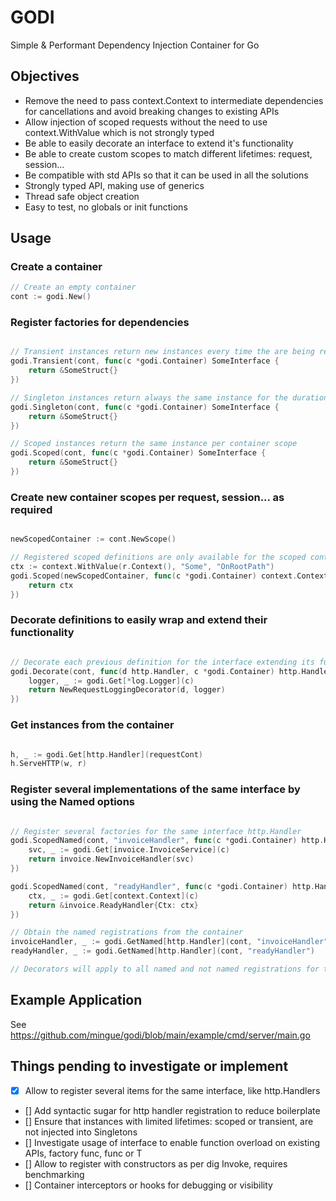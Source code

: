 # GODI

Simple & Performant Dependency Injection Container for Go  

## Objectives  

- Remove the need to pass context.Context to intermediate dependencies for cancellations and avoid breaking changes to existing APIs
- Allow injection of scoped requests without the need to use context.WithValue which is not strongly typed
- Be able to easily decorate an interface to extend it's functionality
- Be able to create custom scopes to match different lifetimes: request, session...
- Be compatible with std APIs so that it can be used in all the solutions
- Strongly typed API, making use of generics
- Thread safe object creation
- Easy to test, no globals or init functions

## Usage  

### Create a container

```go
// Create an empty container
cont := godi.New()
```

### Register factories for dependencies

```go

// Transient instances return new instances every time the are being requested
godi.Transient(cont, func(c *godi.Container) SomeInterface {
    return &SomeStruct{}
})

// Singleton instances return always the same instance for the duration of the process
godi.Singleton(cont, func(c *godi.Container) SomeInterface {
    return &SomeStruct{}
})

// Scoped instances return the same instance per container scope
godi.Scoped(cont, func(c *godi.Container) SomeInterface {
    return &SomeStruct{}
})

```

### Create new container scopes per request, session... as required

```go

newScopedContainer := cont.NewScope()

// Registered scoped definitions are only available for the scoped container, so that other scoped container can register the same definition like context.Context for each request
ctx := context.WithValue(r.Context(), "Some", "OnRootPath")
godi.Scoped(newScopedContainer, func(c *godi.Container) context.Context {
    return ctx
})

```

### Decorate definitions to easily wrap and extend their functionality

```go

// Decorate each previous definition for the interface extending its functionality
godi.Decorate(cont, func(d http.Handler, c *godi.Container) http.Handler {
    logger, _ := godi.Get[*log.Logger](c)
    return NewRequestLoggingDecorator(d, logger)
})

```

### Get instances from the container

```go

h, _ := godi.Get[http.Handler](requestCont)
h.ServeHTTP(w, r)

```

### Register several implementations of the same interface by using the Named options

```go

// Register several factories for the same interface http.Handler
godi.ScopedNamed(cont, "invoiceHandler", func(c *godi.Container) http.Handler {
    svc, _ := godi.Get[invoice.InvoiceService](c)
    return invoice.NewInvoiceHandler(svc)
})

godi.ScopedNamed(cont, "readyHandler", func(c *godi.Container) http.Handler {
    ctx, _ := godi.Get[context.Context](c)
    return &invoice.ReadyHandler{Ctx: ctx}
})

// Obtain the named registrations from the container
invoiceHandler, _ := godi.GetNamed[http.Handler](cont, "invoiceHandler")
readyHandler, _ := godi.GetNamed[http.Handler](cont, "readyHandler")

// Decorators will apply to all named and not named registrations for the interface
```

## Example Application  

See <https://github.com/mingue/godi/blob/main/example/cmd/server/main.go>

## Things pending to investigate or implement  

- [x] Allow to register several items for the same interface, like http.Handlers
- [] Add syntactic sugar for http handler registration to reduce boilerplate
- [] Ensure that instances with limited lifetimes: scoped or transient, are not injected into Singletons
- [] Investigate usage of interface to enable function overload on existing APIs, factory func, func or T
- [] Allow to register with constructors as per dig Invoke, requires benchmarking
- [] Container interceptors or hooks for debugging or visibility
